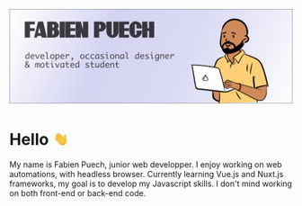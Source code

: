 ![Banner of my github profile](https://github.com/fafa-a/fafa-a/blob/main/assets/github-banner.webp "Picture of my github profile")

# Hello <img src="https://github.com/fafa-a/fafa-a/blob/main/assets/waving-hand.gif" alt="waving hand emoji" title="waving hand emoji" style="position:relative;bottom:-5px;"  />

My name is Fabien Puech, junior web developper. I enjoy working on web automations, with headless browser. Currently learning Vue.js and Nuxt.js frameworks, my goal is to develop my Javascript skills. I don't mind working on both front-end or back-end code.
